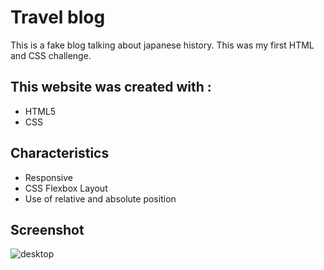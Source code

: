 
# Travel blog

This is a fake blog talking about japanese history. This was my first HTML and CSS challenge.

## This website was created with :

* HTML5
* CSS


## Characteristics

- Responsive
- CSS Flexbox Layout
- Use of relative and absolute position

## Screenshot

![desktop](https://github.com/Cristina-fruitsPunchSamurai/shinsengumi-landing/assets/108081381/27b3927d-a268-4a90-8d67-93e92800a804)
